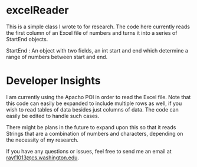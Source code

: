 # excelReader
This is a simple class I wrote to for research. The code here currently reads the first column of an Excel file of numbers and turns it into a series of StartEnd objects.

StartEnd
: An object with two fields, an int start and end which determine a range of numbers between start and end.

# Developer Insights
I am currently using the Apacho POI in order to read the Excel file. Note that this code can easily be expanded to include multiple rows as well, if you wish to read tables of data besides just columns of data. The code can easily be edited to handle such cases.

There might be plans in the future to expand upon this so that it reads Strings that are a combination of numbers and characters, depending on the necessity of my research.

If you have any questions or issues, feel free to send me an email at rayf1013@cs.washington.edu.
